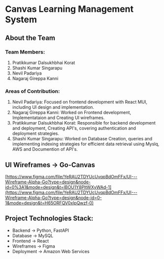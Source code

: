 # Canvas Learning Management System

## About the Team

### Team Members:

1. Pratikkumar Dalsukhbhai Korat
2. Shashi Kumar Singarapu
3. Nevil Padariya
4. Nagaraj Gireppa Kanni

### Areas of Contribution:

1. Nevil Padariya: Focused on frontend development with React MUI, including UI design and implementation.
2. Nagaraj Gireppa Kanni: Worked on Frontend development, Implementataion and Creating UI wireframes.
3. Pratikkumar Dalsukhbhai Korat: Responsible for backend development and deployment, Creating API's, covering authentication and deployment strategies.
4. Shashi Kumar Singarapu: Worked on Database Creation, queries and implementing indexing strategies for efficient data retrieval using Myslq, AWS and Documention of API's. 

## UI Wireframes -> Go-Canvas
[https://www.figma.com/file/YeRAU2TDYUcUvqpBdOmFFx/UI---Wireframe-Alpha-Go?type=design&node-id=0%3A1&mode=design&t=IBOU1Y8PltWXyWAd-1](https://www.figma.com/file/YeRAU2TDYUcUvqpBdOmFFx/UI---Wireframe-Alpha-Go?type=design&node-id=0-1&mode=design&t=H65ORFQV0xlpQwzf-0)    

## Project Technologies Stack:

* Backend -> Python, FastAPI
* Database -> MySQL
* Frontend -> React
* Wireframes -> Figma
* Deployment -> Amazon Web Services
